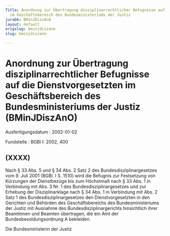 ```yaml
---
Title: Anordnung zur Übertragung disziplinarrechtlicher Befugnisse auf die Dienstvorgesetzten
  im Geschäftsbereich des Bundesministeriums der Justiz
jurabk: BMinJDiszAnO
layout: default
origslug: bminjdiszano
slug: bminjdiszano

---
```


# Anordnung zur Übertragung disziplinarrechtlicher Befugnisse auf die Dienstvorgesetzten im Geschäftsbereich des Bundesministeriums der Justiz (BMinJDiszAnO)

Ausfertigungsdatum
:   2002-01-02

Fundstelle
:   BGBl I: 2002, 400



## (XXXX)

Nach § 33 Abs. 5 und § 34 Abs. 2 Satz 2 des Bundesdisziplinargesetzes
vom 9. Juli 2001 (BGBl. I S. 1510) wird die Befugnis zur Festsetzung
von Kürzungen der Dienstbezüge bis zum Höchstmaß nach § 33 Abs. 1 in
Verbindung mit Abs. 3 Nr. 1 des Bundesdisziplinargesetzes und zur
Erhebung der Disziplinarklage nach § 34 Abs. 1 in Verbindung mit Abs.
2 Satz 1 des Bundesdisziplinargesetzes den Dienstvorgesetzten in den
Gerichten und Behörden des Geschäftsbereichs des Bundesministeriums
der Justiz mit Ausnahme des Bundesdisziplinargerichts hinsichtlich
ihrer Beamtinnen und Beamten übertragen, die ein Amt der
Bundesbesoldungsordnung A bekleiden.

Die Bundesministerin der Justiz

